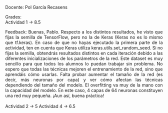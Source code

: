 Docente: Pol García Recasens

Grades:  
Actividad 1 -> 8.5  
<div align="justify">
Feedback: Buenas, Pablo.
Respecto a los distintos resultados, he visto que fijas la semilla de TensorFlow, pero no la de Keras (Keras no es lo mismo que tf.keras).  
En caso de que no hayas ejecutado la primera parte de la actividad, ten en cuenta que Keras utiliza keras.utils.set_random_seed.  
Si no fijas la semilla, obtendrás resultados distintos en cada iteración debido a las diferentes inicializaciones de los parámetros de la red.  
Este dataset es muy sencillo para que todos los alumnos lo puedan trabajar sin problema. No espero que todas las técnicas mejoren el entrenamiento de la red, sino que aprendáis cómo usarlas.  
Falta probar aumentar el tamaño de la red (es decir, más neuronas por capa) y ver cómo afectan las técnicas dependiendo del tamaño del modelo.   
El overfitting va muy de la mano con la capacidad del modelo. En este caso, 4 capas de 64 neuronas constituyen una red muy pequeña. ¡Aun así, buena práctica!  
</div>
<br>
Actividad 2 -> 5  
Actividad 4 -> 6.5
